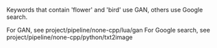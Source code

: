 Keywords that contain 'flower' and 'bird' use GAN, others use Google search.

For GAN, see project/pipeline/none-cpp/lua/gan
For Google search, see project/pipeline/none-cpp/python/txt2image

